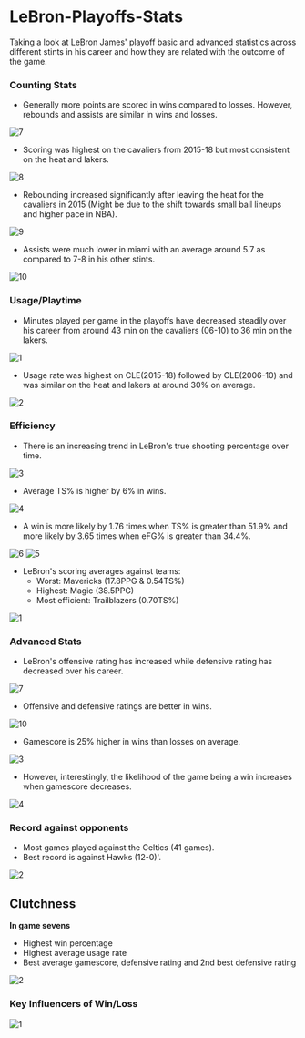# LeBron-Playoffs-Stats
Taking a look at LeBron James' playoff basic and advanced statistics across different stints in his career and how they are related with the outcome of the game. 


### Counting Stats

- Generally more points are scored in wins compared to losses. However, rebounds and assists are similar in wins and losses.

![7](https://user-images.githubusercontent.com/91514179/170218050-d6e21f33-4daf-4cc4-8129-28919029d8fe.PNG)

- Scoring was highest on the cavaliers from 2015-18 but most consistent on the heat and lakers.

![8](https://user-images.githubusercontent.com/91514179/170218914-b9b5476b-b0e7-43fb-9f8c-a240a66487c2.PNG)

- Rebounding increased significantly after leaving the heat for the cavaliers in 2015 (Might be due to the shift towards small ball lineups and higher pace in NBA).

![9](https://user-images.githubusercontent.com/91514179/170219265-ab6d84ff-2e22-4f0d-bc02-2e0f753b88f5.PNG)

- Assists were much lower in miami with an average around 5.7 as compared to 7-8 in his other stints.

![10](https://user-images.githubusercontent.com/91514179/170219576-0df2abf2-c24e-4073-b9ba-3661018c60bc.PNG)


### Usage/Playtime

- Minutes played per game in the playoffs have decreased steadily over his career from around 43 min on the cavaliers (06-10) to 36 min on the lakers.

![1](https://user-images.githubusercontent.com/91514179/170053350-267bdadd-094c-4a34-9851-65258c039b47.PNG)

- Usage rate was highest on CLE(2015-18) followed by CLE(2006-10) and was similar on the heat and lakers at around 30% on average.

![2](https://user-images.githubusercontent.com/91514179/170053989-a22967bb-654b-4e64-aeaf-5a37814ffda7.PNG)


### Efficiency

- There is an increasing trend in LeBron's true shooting percentage over time.

![3](https://user-images.githubusercontent.com/91514179/170054791-968d4594-0745-48dc-8ea9-5128b31fde74.PNG)

- Average TS% is higher by 6% in wins.

![4](https://user-images.githubusercontent.com/91514179/170055140-a73c850e-111a-4e23-a18f-6687cd9ed6b0.PNG)

- A win is more likely by 1.76 times when TS% is greater than 51.9% and more likely by 3.65 times when eFG% is greater than 34.4%.

![6](https://user-images.githubusercontent.com/91514179/170217124-9b333105-6b71-4605-b8af-1e53073b7596.PNG)
![5](https://user-images.githubusercontent.com/91514179/170217129-eeabe37d-b01f-41b8-989d-2fa2de91a436.PNG)

- LeBron's scoring averages against teams:
  - Worst: Mavericks (17.8PPG & 0.54TS%)
  - Highest: Magic (38.5PPG)
  - Most efficient: Trailblazers (0.70TS%)

![1](https://user-images.githubusercontent.com/91514179/170253020-5add3ceb-7e1d-46e9-b15e-a35f8c65afe5.PNG)


### Advanced Stats

- LeBron's offensive rating has increased while defensive rating has decreased over his career.

![7](https://user-images.githubusercontent.com/91514179/170061833-2ab04a8e-84ec-4ca9-b7bd-547ef73e462b.PNG)

- Offensive and defensive ratings are better in wins.

![10](https://user-images.githubusercontent.com/91514179/170062458-f74d8f28-8031-4b24-80df-50410e1fb9bb.PNG)

- Gamescore is 25% higher in wins than losses on average.

![3](https://user-images.githubusercontent.com/91514179/170213221-aee2e85b-cab2-4b98-a527-848b5d792696.PNG)

- However, interestingly, the likelihood of the game being a win increases when gamescore decreases.

![4](https://user-images.githubusercontent.com/91514179/170215588-15236437-fe0d-409b-8067-98f89ca190fd.PNG)


### Record against opponents

- Most games played against the Celtics (41 games).
- Best record is against Hawks (12-0)'.

![2](https://user-images.githubusercontent.com/91514179/170206078-358d3b45-3ff3-4552-8389-79fe77a0b2e4.PNG)


## Clutchness

**In game sevens**
- Highest win percentage
- Highest average usage rate
- Best average gamescore, defensive rating and 2nd best defensive rating

![2](https://user-images.githubusercontent.com/91514179/170253795-260adc6e-f50f-4e0c-8ec5-2a536e7eb415.PNG)


### Key Influencers of Win/Loss

![1](https://user-images.githubusercontent.com/91514179/170192095-e84d134a-127b-4d2a-926f-33287bc0bbd8.PNG)



